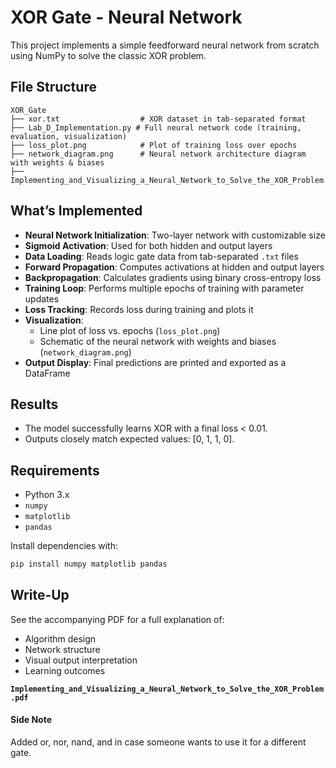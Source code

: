 # XOR Gate - Neural Network

This project implements a simple feedforward neural network from scratch using NumPy to solve the classic XOR problem.

## File Structure

```
XOR_Gate
├── xor.txt                  # XOR dataset in tab-separated format
├── Lab_D_Implementation.py # Full neural network code (training, evaluation, visualization)
├── loss_plot.png            # Plot of training loss over epochs
├── network_diagram.png      # Neural network architecture diagram with weights & biases
├── Implementing_and_Visualizing_a_Neural_Network_to_Solve_the_XOR_Problem.pdf
```

## What’s Implemented

- **Neural Network Initialization**: Two-layer network with customizable size
- **Sigmoid Activation**: Used for both hidden and output layers
- **Data Loading**: Reads logic gate data from tab-separated `.txt` files
- **Forward Propagation**: Computes activations at hidden and output layers
- **Backpropagation**: Calculates gradients using binary cross-entropy loss
- **Training Loop**: Performs multiple epochs of training with parameter updates
- **Loss Tracking**: Records loss during training and plots it
- **Visualization**:
  - Line plot of loss vs. epochs (`loss_plot.png`)
  - Schematic of the neural network with weights and biases (`network_diagram.png`)
- **Output Display**: Final predictions are printed and exported as a DataFrame

## Results

- The model successfully learns XOR with a final loss < 0.01.
- Outputs closely match expected values: [0, 1, 1, 0].

## Requirements

- Python 3.x
- `numpy`
- `matplotlib`
- `pandas`

Install dependencies with:

```bash
pip install numpy matplotlib pandas
```

## Write-Up

See the accompanying PDF for a full explanation of:
- Algorithm design
- Network structure
- Visual output interpretation
- Learning outcomes

**`Implementing_and_Visualizing_a_Neural_Network_to_Solve_the_XOR_Problem.pdf`**

#### Side Note

Added or, nor, nand, and in case someone wants to use it for a different gate.